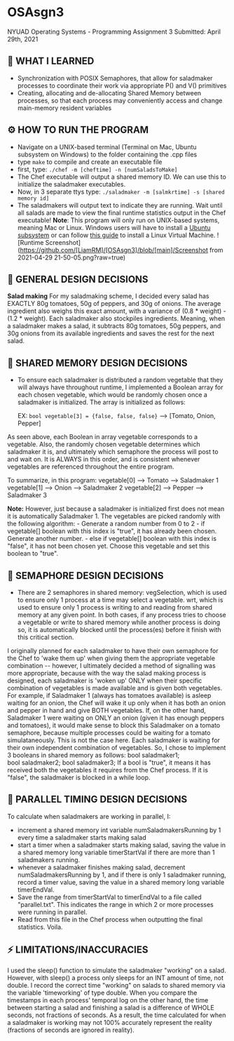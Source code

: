 # OSAsgn3
NYUAD Operating Systems - Programming Assignment 3
Submitted: April 29th, 2021

## 🚀 WHAT I LEARNED
- Synchronization with POSIX Semaphores, that allow for saladmaker processes to coordinate their work via appropriate P() and V() primitives
- Creating, allocating and de-allocating Shared Memory between processes, so that each process may conveniently access and change main-memory resident variables

## ⚙️ HOW TO RUN THE PROGRAM
- Navigate on a UNIX-based terminal (Terminal on Mac, Ubuntu subsystem on Windows) to the folder containing the .cpp files
- type `make` to compile and create an executable file
- first, type: 
	`./chef -m [cheftime] -n [numSaladsToMake]`
- The Chef executable will output a shared memory ID. We can use this to initialize the saladmaker executables.
- Now, in 3 separate ttys type:
	 `./saladmaker -m [salmkrtime] -s [shared memory id]`
- The saladmakers will output text to indicate they are running. Wait until all salads are made to view the final runtime statistics output in the Chef executable!
**Note**: This program will only run on UNIX-based systems, meaning Mac or Linux. Windows users will have to install a [Ubuntu subsystem](https://ubuntu.com/wsl) or can follow [this guide](https://itsfoss.com/install-linux-in-virtualbox/) to install a Linux Virtual Machine.
![Runtime Screenshot](https://github.com/[LiamRM]/[OSAsgn3]/blob/[main]/Screenshot from 2021-04-29 21-50-05.png?raw=true)

## 🎨 GENERAL DESIGN DECISIONS
**Salad making**
For my saladmaking scheme, I decided every salad has EXACTLY 80g tomatoes, 50g of peppers, and 30g of onions. The average ingredient also weighs this exact amount, with a variance of (0.8 * weight) - (1.2 * weight).
Each saladmaker also stockpiles ingredients. Meaning, when a saladmaker makes a salad, it subtracts 80g tomatoes, 50g peppers, and 30g onions from its available ingredients and saves the rest for the next salad.

## 🎨 SHARED MEMORY DESIGN DECISIONS

- To ensure each saladmaker is distributed a random vegetable that they will always have throughout runtime, I implemented a Boolean array for each chosen vegetable, which would be randomly chosen once a saladmaker is initialized. The array is initialized as follows:

	EX: `bool vegetable[3] = {false, false, false}` --> [Tomato, Onion, Pepper]

As seen above, each Boolean in array vegetable corresponds to a vegetable. Also, the randomly chosen vegetable determines which saladmaker it is, and ultimately which semaphore the process will post to and wait on. It is ALWAYS in this order, and is consistent whenever vegetables are referenced throughout the entire program.

To summarize, in this program: 
	vegetable[0] --> Tomato --> Saladmaker 1
	vegetable[1] --> Onion  --> Saladmaker 2
	vegetable[2] --> Pepper --> Saladmaker 3

**Note:** However, just because a saladmaker is initialized first does not mean it is automatically Saladmaker 1. The vegetables are picked randomly with the following algorithm:
	- Generate a random number from 0 to 2
	- if vegetable[] boolean with this index is "true", it has already been chosen. Generate another number.
	- else if vegetable[] boolean with this index is "false", it has not been chosen yet. Choose this vegetable and set this boolean to "true".

## 🎨 SEMAPHORE DESIGN DECISIONS
- There are 2 semaphores in shared memory: 
	vegSelection, which is used to ensure only 1 process at a time may select a vegetable.
	wrt, which is used to ensure only 1 process is writing to and reading from shared memory at any given point. 
In both cases, if any process tries to choose a vegetable or write to shared memory while another process is doing so, it is automatically blocked until the process(es) before it finish with this critical section. 

I originally planned for each saladmaker to have their own semaphore for the Chef to 'wake them up' when giving them the appropriate vegetable combination -- however, I ultimately decided a method of signalling was more appropriate, because with the way the salad making process is designed, each saladmaker is 'woken up' ONLY when their specific combination of vegetables is made available and is given both vegetables. 
For example, if Saladmaker 1 (always has tomatoes available) is asleep waiting for an onion, the Chef will wake it up only when it has both an onion and pepper in hand and give BOTH vegetables. If, on the other hand, Saladmaker 1 were waiting on ONLY an onion (given it has enough peppers and tomatoes), it would make sense to block this Saladmaker on a tomato semaphore, because multiple processes could be waiting for a tomato simulataneously. This is not the case here. Each saladmaker is waiting for their own independent combination of vegetables.
So, I chose to implement 3 booleans in shared memory as follows:
	bool saladmaker1;       
    	bool saladmaker2;
    	bool saladmaker3;
If a bool is "true", it means it has received both the vegetables it requires from the Chef process. If it is "false", the saladmaker is blocked in a while loop.

## 🎨 PARALLEL TIMING DESIGN DECISIONS
To calculate when saladmakers are working in parallel, I:
- increment a shared memory int variable numSaladmakersRunning by 1 every time a saladmaker starts making salad 
- start a timer when a saladmaker starts making salad, saving the value in a shared memory long variable timerStartVal if there are more than 1 saladmakers running. 
- whenever a saladmaker finishes making salad, decrement numSaladmakersRunning by 1, and if there is only 1 saladmaker running, record a timer value, saving the value in a shared memory long variable timerEndVal.
- Save the range from timerStartVal to timerEndVal to a file called "parallel.txt". This indicates the range in which 2 or more processes were running in parallel.
- Read from this file in the Chef process when outputting the final statistics. Voila.

## ⚡ LIMITATIONS/INACCURACIES
I used the sleep() function to simulate the saladmaker "working" on a salad.
However, with sleep() a process only sleeps for an INT amount of time, not double.
I record the correct time "working" on salads to shared memory via the variable 'timeworking' of type double.
When you compare the timestamps in each process' temporal log on the other hand, the time between starting a salad and finishing a salad is a difference of WHOLE seconds, not fractions of seconds.
As a result, the time calculated for when a saladmaker is working may not 100% accurately represent the reality (fractions of seconds are ignored in reality). 
